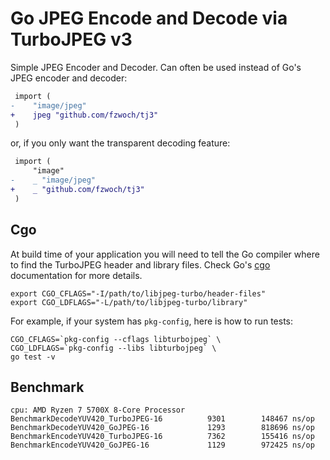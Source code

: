 # Go JPEG Encode and Decode via TurboJPEG v3

Simple JPEG Encoder and Decoder. Can often be used instead of Go's JPEG encoder and decoder:

```diff
 import (
-    "image/jpeg"
+    jpeg "github.com/fzwoch/tj3"
 )
```

or, if you only want the transparent decoding feature:

```diff
 import (
     "image"
-    _ "image/jpeg"
+    _ "github.com/fzwoch/tj3"
 )
```

## Cgo

At build time of your application you will need to tell the Go compiler where to find the TurboJPEG header and library files. Check Go's [cgo](https://pkg.go.dev/cmd/cgo) documentation for more details.

```shell
export CGO_CFLAGS="-I/path/to/libjpeg-turbo/header-files"
export CGO_LDFLAGS="-L/path/to/libjpeg-turbo/library"
```

For example, if your system has `pkg-config`, here is how to run tests:

```shell
CGO_CFLAGS=`pkg-config --cflags libturbojpeg` \
CGO_LDFLAGS=`pkg-config --libs libturbojpeg` \
go test -v
```

## Benchmark

```
cpu: AMD Ryzen 7 5700X 8-Core Processor
BenchmarkDecodeYUV420_TurboJPEG-16    	    9301	    148467 ns/op
BenchmarkDecodeYUV420_GoJPEG-16       	    1293	    818696 ns/op
BenchmarkEncodeYUV420_TurboJPEG-16    	    7362	    155416 ns/op
BenchmarkEncodeYUV420_GoJPEG-16       	    1129	    972425 ns/op
```
